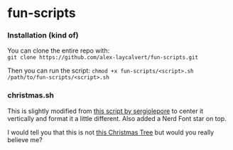 # fun-scripts

### Installation (kind of)

You can clone the entire repo with:  
`git clone https://github.com/alex-laycalvert/fun-scripts.git`

Then you can run the script:
`chmod +x fun-scripts/<script>.sh`  
`/path/to/fun-scripts/<script>.sh`

### christmas.sh

This is slightly modified from [this script by sergiolepore](https://raw.githubusercontent.com/sergiolepore/ChristBASHTree/e757367e54e4d95166d9037b31211ad087e246fe/tree-EN.sh) to center it vertically and format it a little different. Also added a Nerd Font star on top.

I would tell you that this is not [this Christmas Tree](https://en.wikipedia.org/wiki/Christmas_Tree_EXEC) but would you really believe me?
